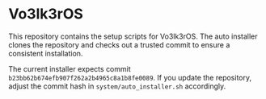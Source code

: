 # Vo3lk3rOS

This repository contains the setup scripts for Vo3lk3rOS. The auto installer clones the repository and checks out a trusted commit to ensure a consistent installation.

The current installer expects commit `b23bb62b674efb907f262a2b4965c8a1b8fe0089`.
If you update the repository, adjust the commit hash in `system/auto_installer.sh` accordingly.
